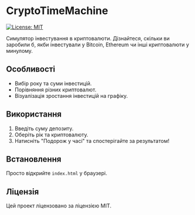 # CryptoTimeMachine

[![License: MIT](https://img.shields.io/badge/License-MIT-blue.svg)](https://opensource.org/licenses/MIT)

Симулятор інвестування в криптовалюти. Дізнайтеся, скільки ви заробили б, якби інвестували у Bitcoin, Ethereum чи інші криптовалюти у минулому.

## Особливості
- Вибір року та суми інвестицій.
- Порівняння різних криптовалют.
- Візуалізація зростання інвестицій на графіку.

## Використання
1. Введіть суму депозиту.
2. Оберіть рік та криптовалюту.
3. Натисніть "Подорож у часі" та спостерігайте за результатом!

## Встановлення
Просто відкрийте `index.html` у браузері.

## Ліцензія
Цей проект ліцензовано за ліцензією MIT.

